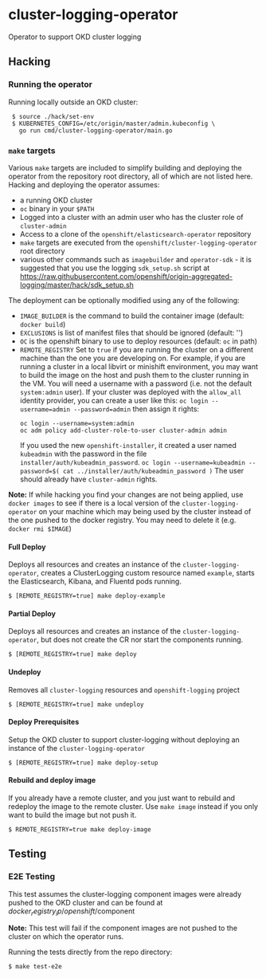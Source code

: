 # cluster-logging-operator
Operator to support OKD cluster logging

## Hacking

### Running the operator

Running locally outside an OKD cluster:
```
 $ source ./hack/set-env
 $ KUBERNETES_CONFIG=/etc/origin/master/admin.kubeconfig \
   go run cmd/cluster-logging-operator/main.go
```
### `make` targets
Various `make` targets are included to simplify building and deploying the operator
from the repository root directory, all of which are not listed here.  Hacking and
deploying the operator assumes:
* a running OKD cluster
* `oc` binary in your `$PATH`
* Logged into a cluster with an admin user who has the cluster role of `cluster-admin`
* Access to a clone of the `openshift/elasticsearch-operator` repository
* `make` targets are executed from the `openshift/cluster-logging-operator` root directory
* various other commands such as `imagebuilder` and `operator-sdk` - it is suggested
  that you use the logging `sdk_setup.sh` script at https://raw.githubusercontent.com/openshift/origin-aggregated-logging/master/hack/sdk_setup.sh

The deployment can be optionally modified using any of the following:

*  `IMAGE_BUILDER` is the command to build the container image (default: `docker build`)
*  `EXCLUSIONS` is list of manifest files that should be ignored (default: '')
*  `OC` is the openshift binary to use to deploy resources (default: `oc` in path)
*  `REMOTE_REGISTRY` Set to `true` if you are running the cluster on a different machine
    than the one you are developing on. For example, if you are running a cluster in a
    local libvirt or minishift environment, you may want to build the image on the host
    and push them to the cluster running in the VM.
    You will need a username with a password (i.e. not the default `system:admin` user).
    If your cluster was deployed with the `allow_all` identity provider, you can create
    a user like this: 
    ```oc login --username=admin --password=admin```
    then assign it rights:
    ```
    oc login --username=system:admin
    oc adm policy add-cluster-role-to-user cluster-admin admin
    ```
    If you used the new `openshift-installer`, it created a user named `kubeadmin`
    with the password in the file `installer/auth/kubeadmin_password`.
    `oc login --username=kubeadmin --password=$( cat ../installer/auth/kubeadmin_password )`
    The user should already have `cluster-admin` rights.

**Note:**  If while hacking you find your changes are not being applied, use
`docker images` to see if there is a local version of the `cluster-logging-operator`
on your machine which may being used by the cluster instead of the one pushed to
the docker registry.  You may need to delete it (e.g. `docker rmi $IMAGE`)

#### Full Deploy
Deploys all resources and creates an instance of the `cluster-logging-operator`, creates
a ClusterLogging custom resource named `example`, starts
the Elasticsearch, Kibana, and Fluentd pods running.
```
$ [REMOTE_REGISTRY=true] make deploy-example
```

#### Partial Deploy
Deploys all resources and creates an instance of the `cluster-logging-operator`, but does
not create the CR nor start the components running.
```
$ [REMOTE_REGISTRY=true] make deploy
```

#### Undeploy
Removes all `cluster-logging` resources and `openshift-logging` project
```
$ [REMOTE_REGISTRY=true] make undeploy
```

#### Deploy Prerequisites
Setup the OKD cluster to support cluster-logging without deploying an instance of
the `cluster-logging-operator`
```
$ [REMOTE_REGISTRY=true] make deploy-setup
```

#### Rebuild and deploy image
If you already have a remote cluster, and you just want to rebuild and redeploy the image
to the remote cluster.  Use `make image` instead if you only want to build the image
but not push it.
```
$ REMOTE_REGISTRY=true make deploy-image
```


## Testing

### E2E Testing
This test assumes the cluster-logging component images were already pushed
to the OKD cluster and can be found at $docker_registry_ip/openshift/$component

**Note:** This test will fail if the component images are not pushed to the cluster
on which the operator runs.

Running the tests directly from the repo directory:
```
$ make test-e2e
```
